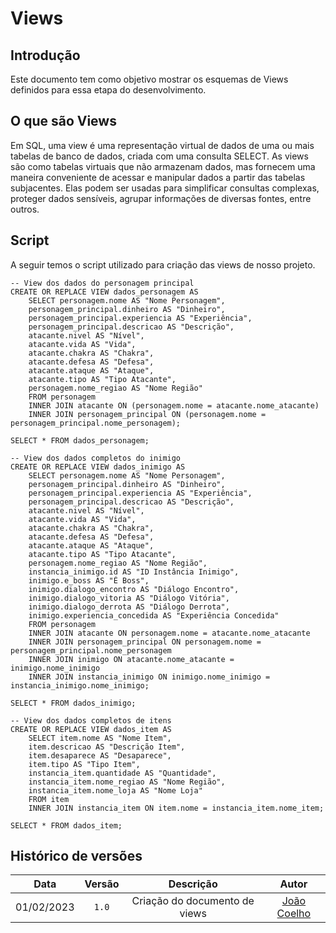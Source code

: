 # Views

## Introdução

Este documento tem como objetivo mostrar os esquemas de Views definidos para essa etapa do desenvolvimento.

## O que são Views

Em SQL, uma view é uma representação virtual de dados de uma ou mais tabelas de banco de dados, criada com uma consulta SELECT. As views são como tabelas virtuais que não armazenam dados, mas fornecem uma maneira conveniente de acessar e manipular dados a partir das tabelas subjacentes. Elas podem ser usadas para simplificar consultas complexas, proteger dados sensíveis, agrupar informações de diversas fontes, entre outros.

## Script

A seguir temos o script utilizado para criação das views de nosso projeto.

```
-- View dos dados do personagem principal
CREATE OR REPLACE VIEW dados_personagem AS
    SELECT personagem.nome AS "Nome Personagem",
    personagem_principal.dinheiro AS "Dinheiro",
    personagem_principal.experiencia AS "Experiência",
    personagem_principal.descricao AS "Descrição",
    atacante.nivel AS "Nível",
    atacante.vida AS "Vida",
    atacante.chakra AS "Chakra",
    atacante.defesa AS "Defesa",
    atacante.ataque AS "Ataque",
    atacante.tipo AS "Tipo Atacante",
    personagem.nome_regiao AS "Nome Região"
    FROM personagem
    INNER JOIN atacante ON (personagem.nome = atacante.nome_atacante)
    INNER JOIN personagem_principal ON (personagem.nome = personagem_principal.nome_personagem);

SELECT * FROM dados_personagem;

-- View dos dados completos do inimigo
CREATE OR REPLACE VIEW dados_inimigo AS
    SELECT personagem.nome AS "Nome Personagem",
    personagem_principal.dinheiro AS "Dinheiro",
    personagem_principal.experiencia AS "Experiência",
    personagem_principal.descricao AS "Descrição",
    atacante.nivel AS "Nível",
    atacante.vida AS "Vida",
    atacante.chakra AS "Chakra",
    atacante.defesa AS "Defesa",
    atacante.ataque AS "Ataque",
    atacante.tipo AS "Tipo Atacante",
    personagem.nome_regiao AS "Nome Região",
    instancia_inimigo.id AS "ID Instância Inimigo",
    inimigo.e_boss AS "É Boss",
    inimigo.dialogo_encontro AS "Diálogo Encontro",
    inimigo.dialogo_vitoria AS "Diálogo Vitória",
    inimigo.dialogo_derrota AS "Diálogo Derrota",
    inimigo.experiencia_concedida AS "Experiência Concedida"
    FROM personagem
    INNER JOIN atacante ON personagem.nome = atacante.nome_atacante
    INNER JOIN personagem_principal ON personagem.nome = personagem_principal.nome_personagem
    INNER JOIN inimigo ON atacante.nome_atacante = inimigo.nome_inimigo
    INNER JOIN instancia_inimigo ON inimigo.nome_inimigo = instancia_inimigo.nome_inimigo;

SELECT * FROM dados_inimigo;

-- View dos dados completos de itens
CREATE OR REPLACE VIEW dados_item AS
    SELECT item.nome AS "Nome Item",
    item.descricao AS "Descrição Item",
    item.desaparece AS "Desaparece",
    item.tipo AS "Tipo Item",
    instancia_item.quantidade AS "Quantidade",
    instancia_item.nome_regiao AS "Nome Região",
    instancia_item.nome_loja AS "Nome Loja"
    FROM item
    INNER JOIN instancia_item ON item.nome = instancia_item.nome_item;

SELECT * FROM dados_item;
```

## Histórico de versões

|    Data    | Versão |             Descrição              |        Autor         |
| :--------: | :----: | :--------------------------------: | :------------------: |
| 01/02/2023 | `1.0`  |    Criação do documento de views   | [João Coelho](https://github.com/JoaoP-Coelho) |